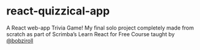 # react-quizzical-app
A React web-app Trivia Game! My final solo project completely made from scratch as part of Scrimba’s Learn React for Free Course taught by [@bobziroll](https://scrimba.com/learn/learnreact)